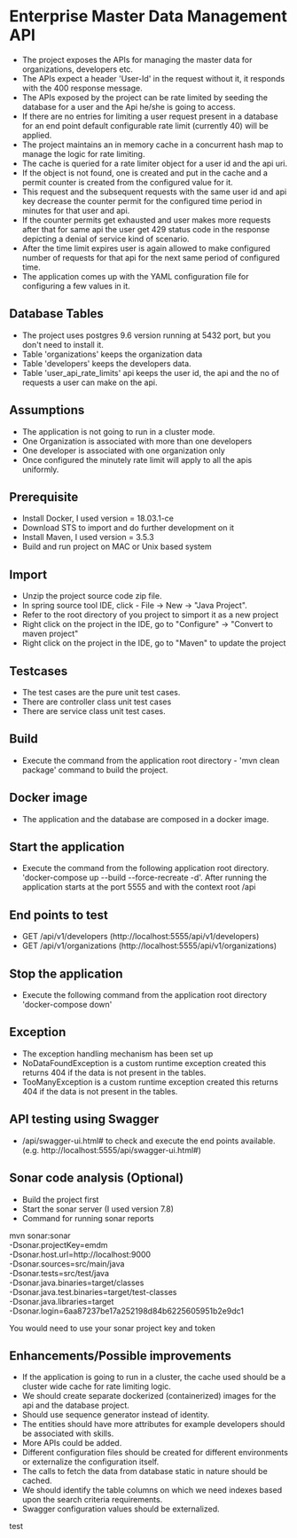 # Enterprise Master Data Management API

* The project exposes the APIs for managing the master data for organizations, developers etc.
* The APIs expect a header 'User-Id' in the request without it, it responds with the 400 response message.
* The APIs exposed by the project can be rate limited by seeding the database for a user and the Api he/she is going to access.
* If there are no entries for limiting a user request present in a database for an end point default configurable
rate limit (currently 40) will be applied. 
* The project maintains an in memory cache in a concurrent hash map to manage the logic for rate limiting.
* The cache is queried for a rate limiter object for a user id and the api uri.
* If the object is not found, one is created and put in the cache and a permit counter is created from the configured value for it. 
* This request and the subsequent requests with the same user id and api key decrease the counter permit for the configured time period in minutes for that user and api.
* If the counter permits get exhausted and user makes more requests after that for same api the user get 429 status code in the response depicting a denial of service kind of scenario.
* After the time limit expires user is again allowed to make configured number of requests for that api for the next same period of configured time.
* The application comes up with the YAML configuration file for configuring a few values in it.

## Database Tables
* The project uses postgres 9.6 version running at 5432 port, but you don't need to install it.
* Table 'organizations' keeps the organization data
* Table 'developers' keeps the developers data.
* Table 'user_api_rate_limits' api keeps the user id, the api and the no of requests a user can make on the api.

## Assumptions
* The application is not going to run in a cluster mode.
* One Organization is associated with more than one developers
* One developer is associated with one organization only
* Once configured the minutely rate limit will apply to all the apis uniformly.

## Prerequisite
* Install Docker, I used version = 18.03.1-ce
* Download STS to import and do further development on it
* Install Maven, I used version = 3.5.3
* Build and run project on MAC or Unix based system 

## Import

* Unzip the project source code zip file.
* In spring source tool IDE, click - File -> New -> "Java Project".
* Refer to the root directory of you project to simport it as a new project
* Right click on the project in the IDE, go to "Configure" -> "Convert to maven project"
* Right click on the project in the IDE, go to "Maven" to update the project

## Testcases

* The test cases are the pure unit test cases.
* There are controller class unit test cases
* There are service class unit test cases.

## Build

* Execute the command from the application root directory - 'mvn clean package' command to build the project.

## Docker image

* The application and the database are composed in a docker image.

## Start the application

* Execute the command from the following application root directory.
 'docker-compose up --build --force-recreate -d'. After running the application starts at the port 5555 and with the context root /api

## End points to test

* GET /api/v1/developers (http://localhost:5555/api/v1/developers)
* GET /api/v1/organizations (http://localhost:5555/api/v1/organizations)

## Stop the application

* Execute the following command from the application root directory
 'docker-compose down'

## Exception

* The exception handling mechanism has been set up
* NoDataFoundException is a custom runtime exception created this returns 404 if the data is not present in the tables.
* TooManyException is a custom runtime exception created this returns 404 if the data is not present in the tables.

## API testing using Swagger

* /api/swagger-ui.html# to check and execute the end points available. (e.g. http://localhost:5555/api/swagger-ui.html#)

## Sonar code analysis (Optional)

* Build the project first
* Start the sonar server (I used version 7.8)
* Command for running sonar reports

 mvn sonar:sonar \
  -Dsonar.projectKey=emdm \
  -Dsonar.host.url=http://localhost:9000 \
  -Dsonar.sources=src/main/java \
  -Dsonar.tests=src/test/java \
  -Dsonar.java.binaries=target/classes \
  -Dsonar.java.test.binaries=target/test-classes \
  -Dsonar.java.libraries=target \
  -Dsonar.login=6aa87237be17a252198d84b6225605951b2e9dc1
  
  You would need to use your sonar project key and token

## Enhancements/Possible improvements

* If the application is going to run in a cluster, the cache used should be a cluster wide cache for rate limiting logic.
* We should create separate dockerized (containerized) images for the api and the database project.
* Should use sequence generator instead of identity.
* The entities should have more attributes for example developers should be associated with skills.
* More APIs could be added.
* Different configuration files should be created for different environments or externalize the configuration itself.
* The calls to fetch the data from database static in nature should be cached.
* We should identify the table columns on which we need indexes based upon the search criteria requirements.
* Swagger configuration values should be externalized.

test
